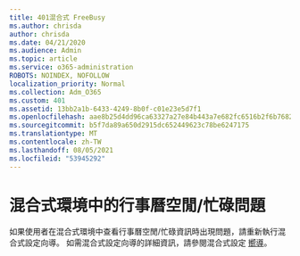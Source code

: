 ```yaml
---
title: 401混合式 FreeBusy
ms.author: chrisda
author: chrisda
ms.date: 04/21/2020
ms.audience: Admin
ms.topic: article
ms.service: o365-administration
ROBOTS: NOINDEX, NOFOLLOW
localization_priority: Normal
ms.collection: Adm_O365
ms.custom: 401
ms.assetid: 13bb2a1b-6433-4249-8b0f-c01e23e5d7f1
ms.openlocfilehash: aae8b25d4dd96ca63327a27e84b443a7e682fc6516b2f6b76820da6b125dc1f4
ms.sourcegitcommit: b5f7da89a650d2915dc652449623c78be6247175
ms.translationtype: MT
ms.contentlocale: zh-TW
ms.lasthandoff: 08/05/2021
ms.locfileid: "53945292"
---
```

# <a name="calendar-freebusy-issues-in-hybrid-environments"></a>混合式環境中的行事曆空閒/忙碌問題

如果使用者在混合式環境中查看行事曆空閒/忙碌資訊時出現問題，請重新執行混合式設定向導。 如需混合式設定向導的詳細資訊，請參閱混合式設定 [嚮導](https://go.microsoft.com/fwlink/p/?linkid=528149)。
